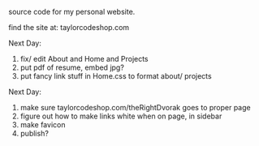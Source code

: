 source code for my personal website.

find the site at: taylorcodeshop.com


Next Day:
1. fix/ edit About and Home and Projects
2. put pdf of resume, embed jpg?
4. put fancy link stuff in Home.css to format about/ projects

Next Day:
1. make sure taylorcodeshop.com/theRightDvorak goes to proper page
2. figure out how to make links white when on page, in sidebar
3. make favicon
4. publish?
